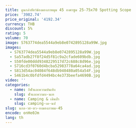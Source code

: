 ```yaml
---
title: ดูนกล่าสัตว์ช่องมองภาพมุม 45 องศาซูม 25-75x70 Spotting Scope
price: '3982.74'
price_original: '4192.34'
currency: THB
discount: 5%
rating: 5
volume: 70
image: S763774dea5544a9eb8e0742895128a99W.jpg
images:
  - S763774dea5544a9eb8e0742895128a99W.jpg
  - Sa57adb27f8f24d5f81c9a2cfade609bdb.jpg
  - S50fde00ddd9348229517d72c688c8d96e.jpg
  - S716cd3f0760d4bcba52983778a64ca4ad.jpg
  - S813d54ac04084f648db940480a054a54F.jpg
  - S461b4c0bfdfd4494bc4e373beefa4690B.jpg
video: ''
categories:
  - name: กีฬาและความบันเทิง
    slug: ฬาและความบ-นเท
  - name: Camping & เดินป่า
    slug: camping-เด-นป
slug: นกล-าส-ตว-องมองภาพม-45
encode: onHe0Jm
lang: th
---
```

  
